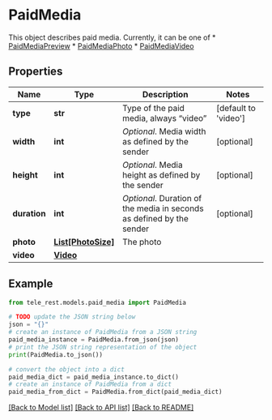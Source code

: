 # PaidMedia

This object describes paid media. Currently, it can be one of  * [PaidMediaPreview](https://core.telegram.org/bots/api/#paidmediapreview) * [PaidMediaPhoto](https://core.telegram.org/bots/api/#paidmediaphoto) * [PaidMediaVideo](https://core.telegram.org/bots/api/#paidmediavideo)

## Properties

Name | Type | Description | Notes
------------ | ------------- | ------------- | -------------
**type** | **str** | Type of the paid media, always “video” | [default to 'video']
**width** | **int** | *Optional*. Media width as defined by the sender | [optional] 
**height** | **int** | *Optional*. Media height as defined by the sender | [optional] 
**duration** | **int** | *Optional*. Duration of the media in seconds as defined by the sender | [optional] 
**photo** | [**List[PhotoSize]**](PhotoSize.md) | The photo | 
**video** | [**Video**](Video.md) |  | 

## Example

```python
from tele_rest.models.paid_media import PaidMedia

# TODO update the JSON string below
json = "{}"
# create an instance of PaidMedia from a JSON string
paid_media_instance = PaidMedia.from_json(json)
# print the JSON string representation of the object
print(PaidMedia.to_json())

# convert the object into a dict
paid_media_dict = paid_media_instance.to_dict()
# create an instance of PaidMedia from a dict
paid_media_from_dict = PaidMedia.from_dict(paid_media_dict)
```
[[Back to Model list]](../README.md#documentation-for-models) [[Back to API list]](../README.md#documentation-for-api-endpoints) [[Back to README]](../README.md)


